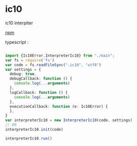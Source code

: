 # ic10

ic10 interpiter

[npm](https://www.npmjs.com/package/ic10)

typescript :
```typescript

import {Ic10Error,InterpreterIc10} from "./main";
var fs = require('fs')
var code = fs.readFileSync(".ic10", "utf8")
var settings = {
  debug: true,
  debugCallback: function () {
    console.log(...arguments)
  },
  logCallback: function () {
    console.log(...arguments)
  },
  executionCallback: function (e: Ic10Error) {
  },
}
var interpreterIc10 = new InterpreterIc10(code, settings)
// OR
interpreterIc10.init(code)

interpreterIc10.run()

```
